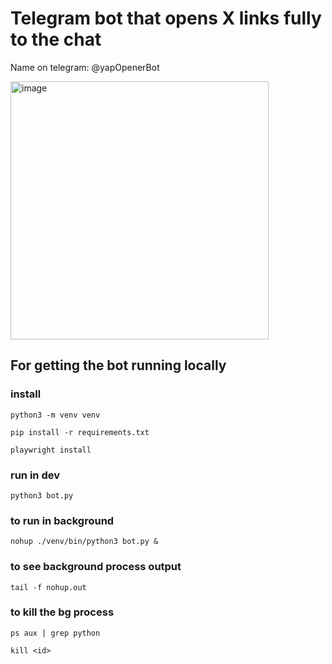 # Telegram bot that opens X links fully to the chat
Name on telegram: @yapOpenerBot

<img width="413" alt="image" src="https://github.com/user-attachments/assets/d5dfc679-8c03-42ba-ba16-1a242d445fb8">


## For getting the bot running locally
### install
```
python3 -m venv venv

pip install -r requirements.txt

playwright install
```

### run in dev
```
python3 bot.py
```

### to run in background
```
nohup ./venv/bin/python3 bot.py &
```

### to see background process output
```
tail -f nohup.out 
```
### to kill the bg process
```
ps aux | grep python

kill <id>
```
